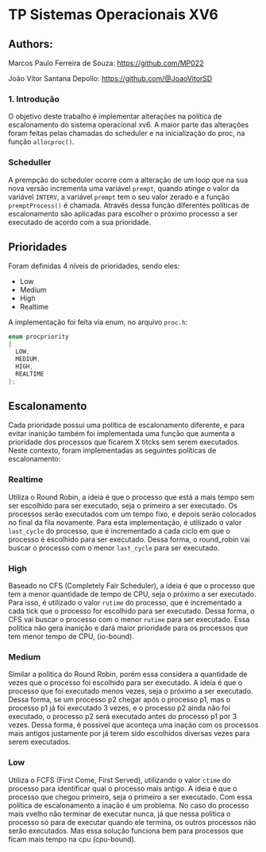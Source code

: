 # TP Sistemas Operacionais XV6

## Authors:

Marcos Paulo Ferreira de Souza: https://github.com/MP022

João Vítor Santana Depollo: https://github.com/@JoaoVitorSD

### 1. Introdução

O objetivo deste trabalho é implementar alterações na política de escalonamento do sistema operacional xv6. A maior parte das alterações foram feitas pelas chamadas do scheduler e na inicialização do proc, na função `allocproc()`.

### Scheduller

A prempção do scheduler ocorre com a alteração de um loop que na sua nova versão incrementa uma variável `prempt`, quando atinge o valor da variável `INTERV`, a variável `prempt` tem o seu valor zerado e a função `premptProcess()` é chamada. Através dessa função diferentes políticas de escalonamento são aplicadas para escolher o próximo processo a ser executado de acordo com a sua prioridade.

## Prioridades
Foram definidas 4 níveis de prioridades, sendo eles:
- Low
- Medium
- High
- Realtime

A implementação foi feita via enum, no arquivo `proc.h`:
```c
enum procpriority
{
  LOW,
  MEDIUM,
  HIGH,
  REALTIME
};	
```

## Escalonamento

Cada prioridade possui uma política de escalonamento diferente, e para evitar inanição também foi implementada uma função que aumenta a prioridade dos processos que ficarem X titcks sem serem executados. Neste contexto, foram implementadas as seguintes políticas de escalonamento:

### Realtime
Utiliza o Round Robin, a ideia é que o processo que está a mais tempo sem ser escolhido para ser executado, seja o primeiro a ser executado. Os processos serão executados com um tempo fixo, e depois serão colocados no final da fila novamente. Para esta implementação, é utilizado o valor `last_cycle` do processo, que é incrementado a cada ciclo em que o processo é escolhido para ser executado. Dessa forma, o round_robin vai buscar o processo com o menor `last_cycle` para ser executado.

### High
Baseado no CFS (Completely Fair Scheduler), a ideia é que o processo que tem a menor quantidade de tempo de CPU, seja o próximo a ser executado. Para isso, é utilizado o valor `rutime` do processo, que é incrementado a cada tick que o processo for escolhido para ser executado. Dessa forma, o CFS vai buscar o processo com o menor `rutime` para ser executado. Essa política não gera inanição e dará maior prioridade para os processos que tem menor tempo de CPU, (io-bound).

### Medium
Similar a política do Round Robin, porém essa considera a quantidade de vezes que o processo foi escolhido para ser executado. A ideia é que o processo que foi executado menos vezes, seja o próximo a ser executado. Dessa forma, se um processo p2 chegar após o processo p1, mas o processo p1 já foi executado 3 vezes, e o processo p2 ainda não foi executado, o processo p2 será executado antes do processo p1 por 3 vezes. Dessa forma, é possivel que aconteça uma inação com os processos mais antigos justamente por já terem sido escolhidos diversas vezes para serem executados. 

### Low
Utiliza o FCFS (First Come, First Served), utilizando o valor `ctime` do processo para identificar qual o processo mais antigo. A ideia é que o processo que chegou primeiro, seja o primeiro a ser executado. Com essa política de escalonamento a inação é um problema. No caso do processo mais vvelho não terminar de executar nunca, já que nessa política o processo só para de executar quando ele termina, os outros processos não serão executados. Mas essa solução funciona bem para processos que ficam mais tempo na cpu (cpu-bound).